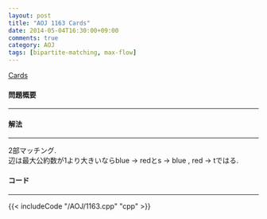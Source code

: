 ```yaml
---
layout: post
title: "AOJ 1163 Cards"
date: 2014-05-04T16:30:00+09:00
comments: true
category: AOJ
tags: [bipartite-matching, max-flow]
---
```


[Cards](http://judge.u-aizu.ac.jp/onlinejudge/description.jsp?id=1163)

#### 問題概要

****

#### 解法

****

2部マッチング.  
辺は最大公約数が1より大きいならblue -> redとs -> blue , red -> tではる.

#### コード

****

{{< includeCode "/AOJ/1163.cpp" "cpp" >}}

